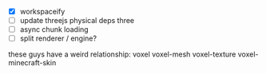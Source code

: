 - [x] workspaceify
- [ ] update threejs
  physical deps three
- [ ] async chunk loading
- [ ] split renderer / engine?

these guys have a weird relationship:
  voxel
  voxel-mesh
  voxel-texture
  voxel-minecraft-skin